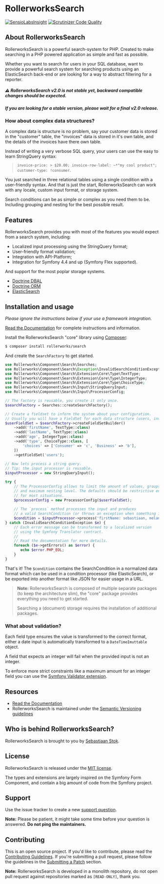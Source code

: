 RollerworksSearch
=================

[![SensioLabsInsight](https://insight.sensiolabs.com/projects/92caf31d-dae6-49dd-9526-440d859daa31/mini.png)](https://insight.sensiolabs.com/projects/92caf31d-dae6-49dd-9526-440d859daa31)
[![Scrutinizer Code Quality](https://scrutinizer-ci.com/g/rollerworks/search/badges/quality-score.png?b=master)](https://scrutinizer-ci.com/g/rollerworks/search/?branch=master)

## About RollerworksSearch

RollerworksSearch is a powerful search-system for PHP.
Created to make searching in a PHP powered application as simple and fast as possible.

Whether you want to search for users in your SQL database, want to provide a 
powerful search system for searching products using an ElasticSearch back-end 
or are looking for a way to abstract filtering for a reporter.
 
 ##### :warning: RollerworksSearch v2.0 is not stable yet, backward compatible changes should be expected.
 ##### If you are looking for a stable version, please wait for a final v2.0 release.

### How about complex data structures?

A complex data is structure is no problem, say your customer data is stored
in the "customer" table, the "invoices" data is stored in it's own table, and
the details of the invoices have there own table.

Instead of writing a very verbose SQL query, your users can use the easy to learn
StringQuery syntax:

> `invoice-price: > $20.00; invoice-row-label: ~*"my cool product"; customer-type: !consumer`.

You just searched in three relational tables using a single condition with a
user-friendly syntax. And that is just the start, RollerworksSearch can work with
any locale, custom input format, or storage system.

Search conditions can be as simple or complex as you need them to be.
Including grouping and nesting for the best possible result.

## Features

RollerworksSearch provides you with most of the features you would expect
from a search system, including:

* Localized input processing using the StringQuery format;
* User-friendly format validation;
* Integration with API-Platform;
* Integration for Symfony 4.4 and up (Symfony Flex supported).

And support for the most poplar storage systems.

* [Doctrine DBAL](https://github.com/rollerworks/search-doctrine-dbal)
* [Doctrine ORM](https://github.com/rollerworks/search-doctrine-orm)
* [ElasticSearch](https://github.com/rollerworks/search-elasticsearch)

## Installation and usage

*Please ignore the instructions below if your use a framework integration.*

[Read the Documentation][4] for complete instructions and information.

Install the RollerworksSearch "core" library using [Composer][1]:

```bash
$ composer install rollerworks/search
```

And create the `SearchFactory` to get started.

```php
use Rollerworks\Component\Search\Searches;
use Rollerworks\Component\Search\Exception\InvalidSearchConditionException;
use Rollerworks\Component\Search\Extension\Core\Type\TextType;
use Rollerworks\Component\Search\Extension\Core\Type\IntegerType;
use Rollerworks\Component\Search\Extension\Core\Type\ChoiceType;
use Rollerworks\Component\Search\Input\StringQueryInput;
use Rollerworks\Component\Search\Input\ProcessorConfig;

// The factory is reusable, you create it only once.
$searchFactory = Searches::createSearchFactory();

// Create a fieldset to inform the system about your configuration.
// Usually you will have a FieldSet for each data structure (users, invoices, etc).
$userFieldSet = $searchFactory->createFieldSetBuilder()
    ->add('firstName', TextType::class)
    ->add('lastName', TextType::class)
    ->add('age', IntegerType::class)
    ->add('type', ChoiceType::class, [
        'choices' => ['Consumer' => 'c', 'Business' => 'b'],
    ])
    ->getFieldSet('users');
    
// Now lets process a string query.
// Tip: the input processor is reusable.
$inputProcessor = new StringQueryInput();

try {
    // The ProcessorConfig allows to limit the amount of values, groups
    // and maximum nesting level. The defaults should be restrictive enough
    // for most situations.
    $processorConfig = new ProcessorConfig($userFieldSet);
    
    // The `process` method processes the input and produces 
    // a valid SearchCondition (or throws an exception when something is wrong).
    $condition = $inputProcessor->process('firstName: sebastiaan, melany;');
} catch (InvalidSearchConditionException $e) {
    // Each error message can be transformed to a localized version
    // using the Symfony Translator contract.
    //
    // Read the documentation for more details.
    foreach ($e->getErrors() as $error) {
       echo $error.PHP_EOL;
    }
}
```

That's it! The `$condition` contains the SearchCondition in a normalized
data format which can be used in a condition processor (like ElasticSearch), 
or be exported into another format like JSON for easier usage in a URL.

> **Note:** RollerworksSearch is composed of multiple separate packages (to keep the architecture slim), 
> the "core" package provides everything you need to get started.
>
> Searching a (document) storage requires the installation of additional packages. 

### What about validation?

Each field type ensures the value is transformed to the correct format,
either a date input is automatically transformed to a `DateTimeImuttable` object.

A field that expects an integer will fail when the provided input is not an integer.

To enforce more strict constraints like a maximum amount for an integer field you
can use the [Symfony Validator extension](https://rollerworkssearch.readthedocs.io/en/latest/integration/symfony_validator.html).

## Resources

* [Read the Documentation][4]
* RollerworksSearch is maintained under the [Semantic Versioning guidelines](http://semver.org/)

## Who is behind RollerworksSearch?

RollerworksSearch is brought to you by [Sebastiaan Stok](https://github.com/sstok).

## License

RollerworksSearch is released under the [MIT license](LICENSE).

The types and extensions are largely inspired on the Symfony Form Component, 
and contain a big amount of code from the Symfony project.

## Support

Use the issue tracker to create a new [support question](https://github.com/rollerworks/search/issues/new?labels=Question+%2F+Support&template=3_Support_question.md).

**Note:** Please be patient, it might take some time before your question is answered. **Do not ping the
maintainers.**

## Contributing

This is an open source project. If you'd like to contribute,
please read the [Contributing Guidelines][2]. If you're submitting
a pull request, please follow the guidelines in the [Submitting a Patch][3] section.

**Note:** RollerworksSearch is developed in a monolith repository, do not open pull request
against repositories marked as `[READ-ONLY]`, thank you.

[1]: https://getcomposer.org/doc/00-intro.md
[2]: https://github.com/rollerworks/contributing
[3]: https://contributing.readthedocs.org/en/latest/code/patches.html
[4]: http://rollerworkssearch.readthedocs.org/en/latest/
